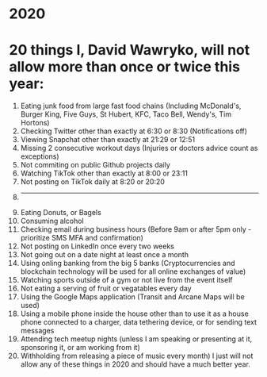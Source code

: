 # 2020

# 20 things I, David Wawryko, will not allow more than once or twice this year: 

1. Eating junk food from large fast food chains (Including McDonald's, Burger King, Five Guys, St Hubert, KFC, Taco Bell, Wendy's, Tim Hortons)
2. Checking Twitter other than exactly at 6:30 or 8:30 (Notifications off)
3. Viewing Snapchat other than exactly at 21:29 or 12:51
4. Missing 2 consecutive workout days (Injuries or doctors advice count as exceptions)
5. Not commiting on public Github projects daily
6. Watching TikTok other than exactly at 8:00 or 23:11
7. Not posting on TikTok daily at 8:20 or 20:20
8. _____
9. Eating Donuts, or Bagels 
10. Consuming alcohol
11. Checking email during business hours (Before 9am or after 5pm only - prioritize SMS MFA and confirmation)
12. Not posting on LinkedIn once every two weeks
13. Not going out on a date night at least once a month
14. Using onling banking from the big 5 banks (Cryptocurrencies and blockchain technology will be used for all online exchanges of value)
15. Watching sports outside of a gym or not live from the event itself
16. Not eating a serving of fruit or vegatables every day
17. Using the Google Maps application (Transit and Arcane Maps will be used)
18. Using a mobile phone inside the house other than to use it as a house phone connected to a charger, data tethering device, or for sending text messages
19. Attending tech meetup nights (unless I am speaking or presenting at it, sponsoring it, or am working from it)
20. Withholding from releasing a piece of music every month)
I just will not allow any of these things in 2020 and should have a much better year.
